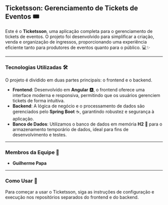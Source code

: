 ## **Ticketsson: Gerenciamento de Tickets de Eventos** 🎟️

Este é o **Ticketsson**, uma aplicação completa para o gerenciamento de tickets de eventos. O projeto foi desenvolvido para simplificar a criação, venda e organização de ingressos, proporcionando uma experiência eficiente tanto para produtores de eventos quanto para o público. 💻✨

---

### **Tecnologias Utilizadas** 🛠️

O projeto é dividido em duas partes principais: o frontend e o backend.

* **Frontend**: Desenvolvido em **Angular** 🅰️, o frontend oferece uma interface moderna e responsiva, permitindo que os usuários gerenciem tickets de forma intuitiva.
* **Backend**: A lógica de negócio e o processamento de dados são gerenciados pelo **Spring Boot** ☕, garantindo robustez e segurança à aplicação.
* **Banco de Dados**: Utilizamos o banco de dados em memória **H2** 💾 para o armazenamento temporário de dados, ideal para fins de desenvolvimento e testes.

---

### **Membros da Equipe** 👥

* **Guilherme Papa**

---

### **Como Usar** 🚀

Para começar a usar o Ticketsson, siga as instruções de configuração e execução nos repositórios separados do frontend e do backend.
